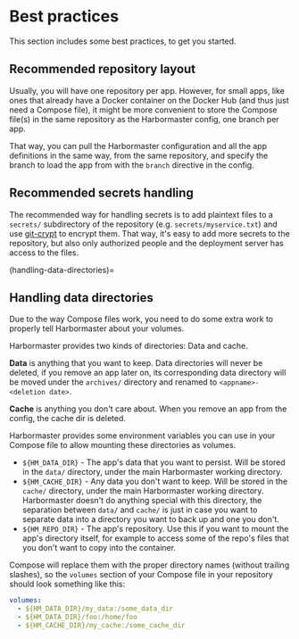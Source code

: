 # Best practices

This section includes some best practices, to get you started.


## Recommended repository layout

Usually, you will have one repository per app. However, for small apps, like ones that
already have a Docker container on the Docker Hub (and thus just need a Compose file),
it might be more convenient to store the Compose file(s) in the same repository as the
Harbormaster config, one branch per app.

That way, you can pull the Harbormaster configuration and all the app definitions in the
same way, from the same repository, and specify the branch to load the app from with the
`branch` directive in the config.


## Recommended secrets handling

The recommended way for handling secrets is to add plaintext files to
a `secrets/` subdirectory of the repository (e.g. `secrets/myservice.txt`) and use
[git-crypt](https://github.com/AGWA/git-crypt) to encrypt them. That way, it's easy to
add more secrets to the repository, but also only authorized people and the deployment
server has access to the files.


(handling-data-directories)=
## Handling data directories

Due to the way Compose files work, you need to do some extra work to properly
tell Harbormaster about your volumes.

Harbormaster provides two kinds of directories: Data and cache.

**Data** is anything that you want to keep. Data directories will never be deleted,
if you remove an app later on, its corresponding data directory will be moved
under the `archives/` directory and renamed to `<appname>-<deletion date>`.

**Cache** is anything you don't care about. When you remove an app from the config,
the cache dir is deleted.

Harbormaster provides some environment variables you can use in your Compose file to
allow mounting these directories as volumes.

* `${HM_DATA_DIR}` - The app's data that you want to persist. Will be stored in the
  `data/` directory, under the main Harbormaster working directory.
* `${HM_CACHE_DIR}` - Any data you don't want to keep. Will be stored in the `cache/`
  directory, under the main Harbormaster working directory. Harbormaster doesn't do
  anything special with this directory, the separation between `data/` and `cache/` is
  just in case you want to separate data into a directory you want to back up and one
  you don't.
* `${HM_REPO_DIR}` - The app's repository. Use this if you want to mount the app's
  directory itself, for example to access some of the repo's files that you don't want
  to copy into the container.

Compose will replace them with the proper directory names (without trailing slashes), so
the `volumes` section of your Compose file in your repository should look something like
this:

```yaml
volumes:
  - ${HM_DATA_DIR}/my_data:/some_data_dir
  - ${HM_DATA_DIR}/foo:/home/foo
  - ${HM_CACHE_DIR}/my_cache:/some_cache_dir
```
